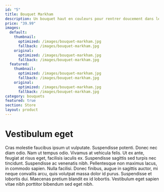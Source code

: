 ```yaml
---
id: "5"
title: Bouquet Markham
description: Un bouquet haut en couleurs pour rentrer doucement dans le printemps
price: "39.99"
images:
  default:
    thumbnail:
      optimized: /images/bouquet-markham.jpg
      fallback: /images/bouquet-markham.jpg
    original:
      optimized: /images/bouquet-markham.jpg
      fallback: /images/bouquet-markham.jpg
  featured:
    thumbnail:
      optimized: /images/bouquet-markham.jpg
      fallback: /images/bouquet-markham.jpg
    original:
      optimized: /images/bouquet-markham.jpg
      fallback: /images/bouquet-markham.jpg
category: bouquets
featured: true
section: Store
layout: product
---
```


# Vestibulum eget

Cras molestie faucibus ipsum ut vulputate. Suspendisse potenti. Donec nec diam odio. Nam ut tempus odio. Vivamus at vehicula felis. Ut ex ante, feugiat at risus eget, facilisis iaculis ex. Suspendisse sagittis sed turpis nec tincidunt. Suspendisse ac venenatis nibh. Pellentesque non maximus lacus, in commodo sapien. Nulla facilisi. Donec finibus, augue in sagittis auctor, mi neque convallis arcu, quis volutpat massa dolor id purus. Suspendisse et lobortis dui. Maecenas pretium blandit ex id lobortis. Vestibulum eget sapien vitae nibh porttitor bibendum sed eget nibh.
